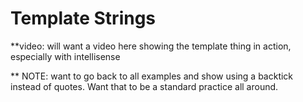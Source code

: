# Template Strings



**video: will want a video here showing the template thing in action, especially with intellisense

** NOTE: want to go back to all examples and show using a backtick instead of quotes. Want that to be a standard practice all around.

